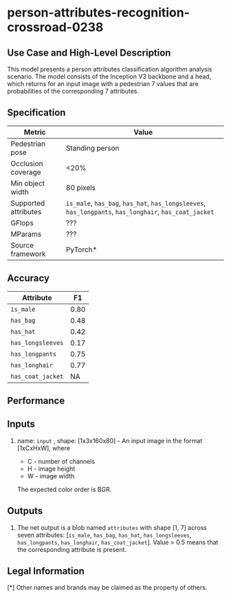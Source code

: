 # person-attributes-recognition-crossroad-0238

## Use Case and High-Level Description

This model presents a person attributes classification algorithm analysis scenario.
The model consists of the Inception V3 backbone and a head, which returns for an input image with a pedestrian 7 values
that are probabilities of the corresponding 7 attributes.

## Specification

| Metric                | Value                                                                                                 |
|-----------------------|-------------------------------------------------------------------------------------------------------|
| Pedestrian pose       | Standing person                                                                                       |
| Occlusion coverage    | <20%                                                                                                  |
| Min object width      | 80 pixels                                                                                             |
| Supported attributes  | `is_male`, `has_bag`, `has_hat`, `has_longsleeves`, `has_longpants`, `has_longhair`, `has_coat_jacket`|
| GFlops                | ???                                                                                                   |
| MParams               | ???                                                                                                   |
| Source framework      | PyTorch\*                                                                                             |


## Accuracy

| Attribute         |  F1   |
|-------------------|-------|
| `is_male`         | 0.80  |
| `has_bag`         | 0.48  |
| `has_hat`         | 0.42  |
| `has_longsleeves` | 0.17  |
| `has_longpants`   | 0.75  |
| `has_longhair`    | 0.77  |
| `has_coat_jacket` |  NA   |

## Performance

## Inputs

1.  name: `input` , shape: [1x3x160x80] - An input image in the format [1xCxHxW], where

    - C - number of channels
    - H - image height
    - W - image width

    The expected color order is BGR.


## Outputs

1.  The net output is a blob named `attributes` with shape [1, 7] across seven attributes:
    [`is_male`, `has_bag`, `has_hat`, `has_longsleeves`, `has_longpants`, `has_longhair`,
     `has_coat_jacket`].
    Value > 0.5 means that the corresponding attribute is present.


## Legal Information
[\*] Other names and brands may be claimed as the property of others.
